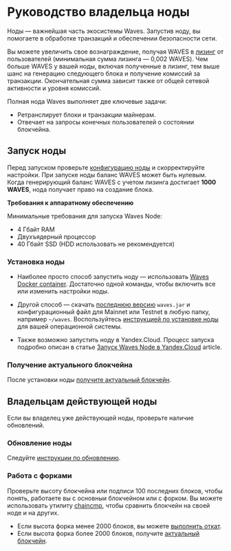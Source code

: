 # Руководство владельца ноды

Ноды — важнейшая часть экосистемы Waves. Запустив ноду, вы помогаете в обработке транзакций и обеспечении безопасности сети.

Вы можете увеличить свое вознаграждение, получая WAVES в [лизинг](/ru/blockchain/leasing) от пользователей (минимальная сумма лизинга — 0,002 WAVES). Чем больше WAVES у вашей ноды, включая полученные в лизинг, тем выше шанс на генерацию следующего блока и получение комиссий за транзакции. Окончательная сумма зависит также от общей сетевой активности и уровня комиссий.

Полная нода Waves выполняет две ключевые задачи:

* Ретранслирует блоки и транзакции майнерам.
* Отвечает на запросы конечных пользователей о состоянии блокчейна.

## Запуск ноды

Перед запуском проверьте [конфигурацию ноды](/ru/waves-node/node-configuration) и скорректируйте настройки. При запуске ноды баланс WAVES может быть нулевым. Когда генерирующий баланс WAVES с учетом лизинга достигает **1000 WAVES**, нода получает право на создание блока.

**Требования к аппаратному обеспечению**

Минимальные требования для запуска Waves Node:

* 4 Гбайт RAM
* Двухъядерный процессор
* 40 Гбайт SSD (HDD использовать не рекомендуется)

### Установка ноды

* Наиболее просто способ запустить ноду — использовать [Waves Docker container](en/waves-node/waves-node-in-docker). Достаточно одной команды, чтобы включить все или изменить настройки ноды.
* Другой способ — скачать [последнюю версию](https://github.com/wavesplatform/Waves/releases) `waves.jar` и конфигурационный файл для Mainnet или Testnet в любую папку, например `~/waves`. Воспользуйтесь [инструкцией по установке ноды](en/waves-node/how-to-install-a-node/how-to-install-a-node) для вашей операционной системы.

* Также возможно запустить ноду в Yandex.Cloud. Процесс запуска подробно описан в статье [Запуск Waves Node в Yandex.Cloud](/en/waves-node/running-waves-node-in-yandex-cloud) article.

### Получение актуального блокчейна

После установки ноды [получите актуальный блокчейн](/ru/waves-node/options-for-getting-actual-blockchain).

## Владельцам действующей ноды

Если вы владелец уже действующей ноды, проверьте наличие обновлений.

### Обновление ноды

Следуйте [инструкции по обновлению](/ru/waves-node/upgrading).

### Работа с форками

Проверьте высоту блокчейна или подписи 100 последних блоков, чтобы понять, работаете вы с основныи блокчейном или с форком. Вы можете использовать утилиту [chaincmp](https://github.com/wavesplatform/gowaves/releases/tag/v0.1.2), чтобы сравнить блокчейн на своей ноде и на других.

* Если высота форка менее 2000 блоков, вы можете [выполнить откат](en/waves-node/how-to-rollback-a-node).
* Если высота форка более 2000 блоков, получите [актуальный блокчейн](/ru/waves-node/options-for-getting-actual-blockchain).
